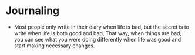 # Journaling

* Most people only write in their diary when life is bad, but the secret is to write when life is both good and bad, That way, when things are bad, you can see what you were doing differently when life was good and start making necessary changes.

